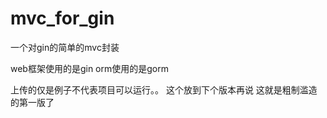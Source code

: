 # mvc_for_gin
一个对gin的简单的mvc封装 

web框架使用的是gin 
orm使用的是gorm 

上传的仅是例子不代表项目可以运行。。 
这个放到下个版本再说 
这就是粗制滥造的第一版了 
